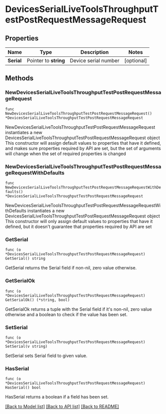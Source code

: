 # DevicesSerialLiveToolsThroughputTestPostRequestMessageRequest

## Properties

Name | Type | Description | Notes
------------ | ------------- | ------------- | -------------
**Serial** | Pointer to **string** | Device serial number | [optional] 

## Methods

### NewDevicesSerialLiveToolsThroughputTestPostRequestMessageRequest

`func NewDevicesSerialLiveToolsThroughputTestPostRequestMessageRequest() *DevicesSerialLiveToolsThroughputTestPostRequestMessageRequest`

NewDevicesSerialLiveToolsThroughputTestPostRequestMessageRequest instantiates a new DevicesSerialLiveToolsThroughputTestPostRequestMessageRequest object
This constructor will assign default values to properties that have it defined,
and makes sure properties required by API are set, but the set of arguments
will change when the set of required properties is changed

### NewDevicesSerialLiveToolsThroughputTestPostRequestMessageRequestWithDefaults

`func NewDevicesSerialLiveToolsThroughputTestPostRequestMessageRequestWithDefaults() *DevicesSerialLiveToolsThroughputTestPostRequestMessageRequest`

NewDevicesSerialLiveToolsThroughputTestPostRequestMessageRequestWithDefaults instantiates a new DevicesSerialLiveToolsThroughputTestPostRequestMessageRequest object
This constructor will only assign default values to properties that have it defined,
but it doesn't guarantee that properties required by API are set

### GetSerial

`func (o *DevicesSerialLiveToolsThroughputTestPostRequestMessageRequest) GetSerial() string`

GetSerial returns the Serial field if non-nil, zero value otherwise.

### GetSerialOk

`func (o *DevicesSerialLiveToolsThroughputTestPostRequestMessageRequest) GetSerialOk() (*string, bool)`

GetSerialOk returns a tuple with the Serial field if it's non-nil, zero value otherwise
and a boolean to check if the value has been set.

### SetSerial

`func (o *DevicesSerialLiveToolsThroughputTestPostRequestMessageRequest) SetSerial(v string)`

SetSerial sets Serial field to given value.

### HasSerial

`func (o *DevicesSerialLiveToolsThroughputTestPostRequestMessageRequest) HasSerial() bool`

HasSerial returns a boolean if a field has been set.


[[Back to Model list]](../README.md#documentation-for-models) [[Back to API list]](../README.md#documentation-for-api-endpoints) [[Back to README]](../README.md)


